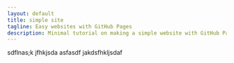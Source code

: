 ```yaml
---
layout: default
title: simple site
tagline: Easy websites with GitHub Pages
description: Minimal tutorial on making a simple website with GitHub Pages
---
```


sdflnas;k jfhkjsda
asfasdf jakdsfhkljsdaf